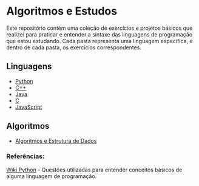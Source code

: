  # Algoritmos e Estudos
Este repositório contém uma coleção de exercícios e projetos básicos que realizei para praticar e entender a sintaxe das linguagens de programação que estou estudando. Cada pasta representa uma linguagem específica, e dentro de cada pasta, os exercícios correspondentes.

## Linguagens

- [Python](./Python)
- [C++](./C++)
- [Java](./Java)
- [C](./C)
- [JavaScript](./JavaScript)

## Algoritmos
  
- [Algoritmos e Estrutura de Dados](./Algoritmos%20e%20Est.%20de%20Dados)

### Referências:
[Wiki Python](./https://wiki.python.org.br/ListaDeExercicios) - Questões utilizadas para entender conceitos básicos de alguma linguagem de programação.
